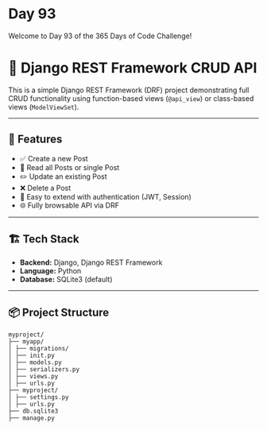 # Day 93

Welcome to Day 93 of the 365 Days of Code Challenge!
# 🧩 Django REST Framework CRUD API

This is a simple Django REST Framework (DRF) project demonstrating full CRUD functionality using function-based views (`@api_view`) or class-based views (`ModelViewSet`).

---

## 🚀 Features

- ✅ Create a new Post
- 📖 Read all Posts or single Post
- ✏️ Update an existing Post
- ❌ Delete a Post
- 🔐 Easy to extend with authentication (JWT, Session)
- 🌐 Fully browsable API via DRF

---

## 🏗 Tech Stack

- **Backend:** Django, Django REST Framework
- **Language:** Python
- **Database:** SQLite3 (default)

---

## 📦 Project Structure
```
myproject/
├── myapp/
│ ├── migrations/
│ ├── init.py
│ ├── models.py
│ ├── serializers.py
│ ├── views.py
│ ├── urls.py
├── myproject/
│ ├── settings.py
│ ├── urls.py
├── db.sqlite3
├── manage.py
```